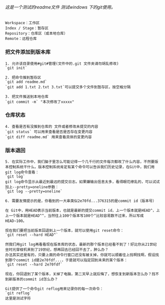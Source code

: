 ###### 这是一个测试的readme文件 测试windows 下的git使用。

```
Workspace：工作区
Index / Stage：暂存区
Repository：仓库区（或本地仓库）
Remote：远程仓库
```
### 把文件添加到版本库
	1. 允许该目录使用#git#管理(文件中的.git 文件夹请勿胡乱修改)
	`git init`

	2. 把命令推到暂存区 
	`git add readme.md`
	`git add 1.txt 2.txt 3.txt`可以提交多个文件到暂存区，按空格分隔

	3. 把文件推送到本地仓库
	`git commit -m` "本次修改了xxxxx"
### 仓库状态
	4. 查看是否有没推到仓库的 文件或者修改未提交的内容
	`git status` 可以用来查看是否是否存在变更内容
	`git diff readme.md` 用来查看具体的变更内容
### 版本退回
	5. 在实际工作中，我们脑子里怎么可能记得一个几千行的文件每次都改了什么内容，不然要版本控制系统干什么。版本控制系统肯定有某个命令可以告诉我们历史记录，在Git中，我们用git log命令查看：
	`git log`
	git log命令显示从最近到最远的提交日志。如果嫌输出信息太多，看得眼花缭乱的，可以试试加上--pretty=oneline参数：
	`git log --pretty=oneline`

	6. 需要友情提示的是，你看到的一大串类似2e70fd...376315的是commit id（版本号）

	在 Git中，用HEAD表示当前版本，也就是最新的提交commit id，上一个版本就是HEAD^，上上一个版本就是HEAD^^，当然往上100个版本写100个^比较容易数不过来，所以写成HEAD~100。

	现在我们要把当前版本回退到上一个版本，就可以使用git reset命令：
	`git reset --hard HEAD^`
	
	然我们用git log再看看现在版本库的状态，最新的那个版本已经看不到了！好比你从21世纪坐时光穿梭机来到了19世纪，想再回去已经回不去了，肿么办？
	办法其实还是有的，只要上面的命令行窗口还没有被关掉，你就可以顺着往上找啊找啊，假设找到那个commit id是2e70fdf...，于是就可以指定回到未来的某个版本：
	`git reset --hard 2e70fdf`
	
	现在，你回退到了某个版本，关掉了电脑，第二天早上就后悔了，想恢复到新版本怎么办？找不到新版本的commit id怎么办？

	Git提供了一个命令git reflog用来记录你的每一次命令：
	`git reflog`
	这里是测试字符